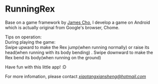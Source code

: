 # RunningRex

Base on a game framework by [James Cho](http://jamescho7.com/), I develop a game on Android which is actually original from Google's browser, Chome.

Tips on operation:</br>
During playing the game:</br>
Swipe upward to make the Rex jump(when running normally) or raise its head(when running with its body bending) .
Swipe downward to make the Rex bend its body(when running on the ground)

Have fun with this little app! :D

For more infomation, please contact *xiaotangxiansheng@hotmail.com*
